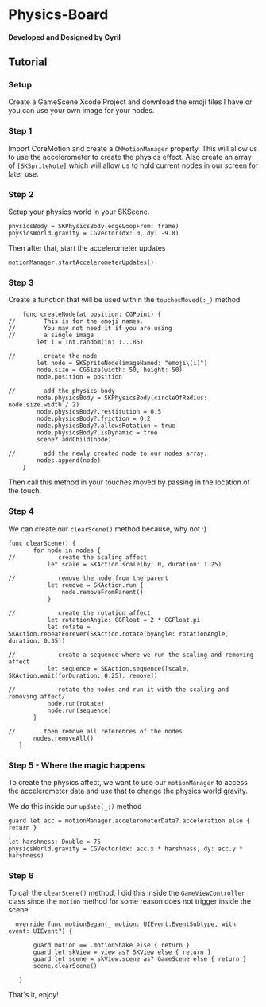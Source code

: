 # Physics-Board
#### Developed and Designed by Cyril

## Tutorial
### Setup
Create a GameScene Xcode Project and download the emoji files I have or you can use your own image for your nodes. 

### Step 1
Import CoreMotion and create a `CMMotionManager` property. This will allow us to use the accelerometer to create the physics effect.
Also create an array of `[SKSpriteNote]` which will allow us to hold current nodes in our screen for later use.

### Step 2
Setup your physics world in your SKScene. 
```
physicsBody = SKPhysicsBody(edgeLoopFrom: frame)
physicsWorld.gravity = CGVector(dx: 0, dy: -9.8)
```

Then after that, start the accelerometer updates

```
motionManager.startAccelerometerUpdates()
```

### Step 3
Create a function that will be used within the `touchesMoved(:_)` method
```
    func createNode(at position: CGPoint) {
//        This is for the emoji names.
//        You may not need it if you are using
//        a single image
        let i = Int.random(in: 1...85)

//        create the node
        let node = SKSpriteNode(imageNamed: "emoji\(i)")
        node.size = CGSize(width: 50, height: 50)
        node.position = position
        
//        add the physics body
        node.physicsBody = SKPhysicsBody(circleOfRadius: node.size.width / 2)
        node.physicsBody?.restitution = 0.5
        node.physicsBody?.friction = 0.2
        node.physicsBody?.allowsRotation = true
        node.physicsBody?.isDynamic = true
        scene?.addChild(node)
        
//        add the newly created node to our nodes array.
        nodes.append(node)
    }
```
Then call this method in your touches moved by passing in the location of the touch.

### Step 4
We can create our `clearScene()` method because, why not :)
 ```
 func clearScene() {
        for node in nodes {
//            create the scaling affect
            let scale = SKAction.scale(by: 0, duration: 1.25)
            
//            remove the node from the parent
            let remove = SKAction.run {
                node.removeFromParent()
            }
            
//            create the rotation affect
            let rotationAngle: CGFloat = 2 * CGFloat.pi
            let rotate = SKAction.repeatForever(SKAction.rotate(byAngle: rotationAngle, duration: 0.35))
            
//            create a sequence where we run the scaling and removing affect
            let sequence = SKAction.sequence([scale, SKAction.wait(forDuration: 0.25), remove])
            
//            rotate the nodes and run it with the scaling and removing affect/
            node.run(rotate)
            node.run(sequence)
        }
        
//        then remove all references of the nodes
        nodes.removeAll()
    }
 ```
 
 ### Step 5 - Where the magic happens
 To create the physics affect, we want to use our `motionManager` to access the accelerometer data and use that to change the physics world gravity.
 
 We do this inside our `update(_:)` method
 ```
 guard let acc = motionManager.accelerometerData?.acceleration else { return }
        
let harshness: Double = 75
physicsWorld.gravity = CGVector(dx: acc.x * harshness, dy: acc.y * harshness)
 ```
 
 ### Step 6
 To call the `clearScene()` method, I did this inside the `GameViewController` class since the `motion` method for some reason does not trigger inside the scene
 ```
   override func motionBegan(_ motion: UIEvent.EventSubtype, with event: UIEvent?) {

        guard motion == .motionShake else { return }
        guard let skView = view as? SKView else { return }
        guard let scene = skView.scene as? GameScene else { return }
        scene.clearScene()
        
    }
 ```
 
 That's it, enjoy!
